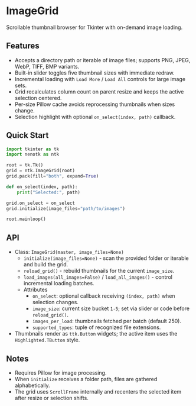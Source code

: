 # ImageGrid

Scrollable thumbnail browser for Tkinter with on-demand image loading.

## Features

- Accepts a directory path or iterable of image files; supports PNG, JPEG, WebP, TIFF, BMP variants.
- Built-in slider toggles five thumbnail sizes with immediate redraw.
- Incremental loading with `Load More` / `Load All` controls for large image sets.
- Grid recalculates column count on parent resize and keeps the active selection centered.
- Per-size Pillow cache avoids reprocessing thumbnails when sizes change.
- Selection highlight with optional `on_select(index, path)` callback.

## Quick Start

```python
import tkinter as tk
import nenotk as ntk

root = tk.Tk()
grid = ntk.ImageGrid(root)
grid.pack(fill="both", expand=True)

def on_select(index, path):
    print("Selected:", path)

grid.on_select = on_select
grid.initialize(image_files="path/to/images")

root.mainloop()
```

## API

- Class: `ImageGrid(master, image_files=None)`
  - `initialize(image_files=None)` - scan the provided folder or iterable and build the grid.
  - `reload_grid()` - rebuild thumbnails for the current `image_size`.
  - `load_images(all_images=False)` / `load_all_images()` - control incremental loading batches.
  - Attributes
    - `on_select`: optional callback receiving `(index, path)` when selection changes.
    - `image_size`: current size bucket `1-5`; set via slider or code before `reload_grid()`.
    - `images_per_load`: thumbnails fetched per batch (default 250).
    - `supported_types`: tuple of recognized file extensions.
- Thumbnails render as `ttk.Button` widgets; the active item uses the `Highlighted.TButton` style.

## Notes

- Requires Pillow for image processing.
- When `initialize` receives a folder path, files are gathered alphabetically.
- The grid uses `ScrollFrame` internally and recenters the selected item after resize or selection shifts.
